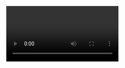 <!DOCTYPE html>
<html>
  <head>
    <script src="webrtc.js"></script>
    <title>WebRTC Test</title>
  </head>
  
  <body>
    <video id="localVideo" autoplay/>
    <script>
      window.addEventListener("load", function (evt) {
        navigator.getUserMedia({ audio: true, video: true},
          function(stream) {
            var video = document.getElementById('localVideo');
            video.src = window.URL.createObjectURL(stream);
          },
          function(err) {
            console.log("The following error occurred: " + err.name);
          }
        );
      });
      
      var peerConn= new RTCPeerConnection();
peerConn.onaddstream = function (evt) {
  var videoElem = document.createElement("video");
  document.appendChild(videoElem);
  videoElem.src = URL.createObjectURL(evt.stream);
};   navigator.getUserMedia({video: true}, function(stream) {
  videoElem.src = URL.createObjectURL(stream);
  peerConn.addStream(stream);

  peerConn.setRemoteDescription(new RTCSessionDescription(offer), function() {
    peerConn.createAnswer(function(answer) {
      peerConn.setLocalDescription(new RTCSessionDescription(answer), function() {
        // send the answer to a server to be forwarded back to the caller
      }, error);
    }, error);
  }, error);
});</script>
  </body>
</html>
